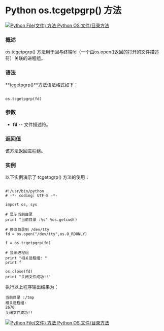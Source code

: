 Python os.tcgetpgrp() 方法
========================

 [![Python File(文件) 方法](../images/up.gif)
 Python OS 文件/目录方法](os-file-methods.html)


  ### 概述

 os.tcgetpgrp() 方法用于回与终端fd（一个由os.open()返回的打开的文件描述符）关联的进程组。

 ### 语法

 **tcgetpgrp()**方法语法格式如下：

 
```

os.tcgetpgrp(fd)

```

 ### 参数

  * **fd** -- 文件描述符。


  ### 返回值

 该方法返回进程组。

 ### 实例

 以下实例演示了 tcgetpgrp() 方法的使用：

 
```

#!/usr/bin/python
# -*- coding: UTF-8 -*-

import os, sys

# 显示当前目录
print "当前目录 :%s" %os.getcwd()

# 修改目录到 /dev/tty
fd = os.open("/dev/tty",os.O_RDONLY)

f = os.tcgetpgrp(fd)

# 显示进程组
print "相关进程组: "
print f

os.close(fd)
print "关闭文件成功!!"

```

 执行以上程序输出结果为：

 
```
当前目录 :/tmp
相关进程组:
2670
关闭文件成功!!

```

 [![Python File(文件) 方法](../images/up.gif)
 Python OS 文件/目录方法](os-file-methods.html)